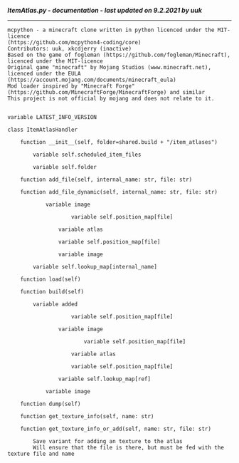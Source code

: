 ***ItemAtlas.py - documentation - last updated on 9.2.2021 by uuk***
___

    mcpython - a minecraft clone written in python licenced under the MIT-licence 
    (https://github.com/mcpython4-coding/core)
    Contributors: uuk, xkcdjerry (inactive)
    Based on the game of fogleman (https://github.com/fogleman/Minecraft), licenced under the MIT-licence
    Original game "minecraft" by Mojang Studios (www.minecraft.net), licenced under the EULA
    (https://account.mojang.com/documents/minecraft_eula)
    Mod loader inspired by "Minecraft Forge" (https://github.com/MinecraftForge/MinecraftForge) and similar
    This project is not official by mojang and does not relate to it.


    variable LATEST_INFO_VERSION

    class ItemAtlasHandler

        function __init__(self, folder=shared.build + "/item_atlases")

            variable self.scheduled_item_files

            variable self.folder

        function add_file(self, internal_name: str, file: str)

        function add_file_dynamic(self, internal_name: str, file: str)

                variable image

                        variable self.position_map[file]

                    variable atlas

                    variable self.position_map[file]

                    variable image

            variable self.lookup_map[internal_name]

        function load(self)

        function build(self)

            variable added

                        variable self.position_map[file]

                    variable image

                            variable self.position_map[file]

                        variable atlas

                        variable self.position_map[file]

                    variable self.lookup_map[ref]

                variable image

        function dump(self)

        function get_texture_info(self, name: str)

        function get_texture_info_or_add(self, name: str, file: str)
            
            Save variant for adding an texture to the atlas
            Will ensure that the file is there, but must be fed with the texture file and name
